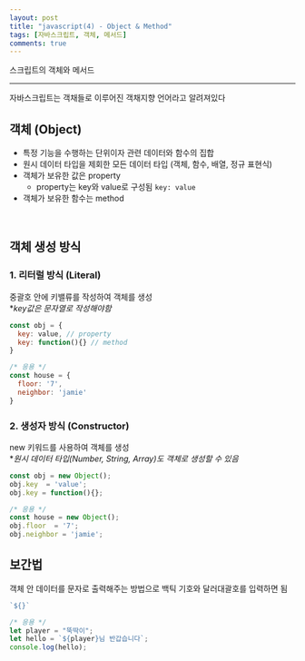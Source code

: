 ```yaml
---
layout: post
title: "javascript(4) - Object & Method"
tags: [자바스크립트, 객체, 메서드]
comments: true
---
```


스크립트의 객체와 메서드

--- 

자바스크립트는 객채들로 이루어진 객채지향 언어라고 알려져있다
## **객체 (Object)**
- 특정 기능을 수행하는 단위이자 관련 데이터와 함수의 집합<br />
- 원시 데이터 타입을 제회한 모든 데이터 타입 (객체, 함수, 배열, 정규 표현식)
- 객체가 보유한 값은 property
  - property는 key와 value로 구성됨 ```key: value```
- 객체가 보유한 함수는 method

<br />

## **객체 생성 방식**
### 1. 리터럴 방식 (Literal)
중괄호 안에 키밸류를 작성하여 객체를 생성<br />
**key값은 문자열로 작성해야함*
```javascript
const obj = {
  key: value, // property
  key: function(){} // method
}
```
```javascript
/* 응용 */
const house = {
  floor: '7',
  neighbor: 'jamie'
}
```
### 2. 생성자 방식 (Constructor)
new 키워드를 사용하여 객체를 생성<br />
**원시 데이터 타입(Number, String, Array)도 객체로 생성할 수 있음*
```javascript
const obj = new Object();
obj.key  = 'value';
obj.key = function(){};
```
```javascript
/* 응용 */
const house = new Object();
obj.floor  = '7';
obj.neighbor = 'jamie';
```

## **보간법**
객체 안 데이터를 문자로 출력해주는 방법으로 백틱 기호와 달러대괄호를 입력하면 됨
```javascript
`${}`
```
```javascript
/* 응용 */
let player = "뚝딱이";
let hello = `${player}님 반갑습니다`;
console.log(hello);
```
